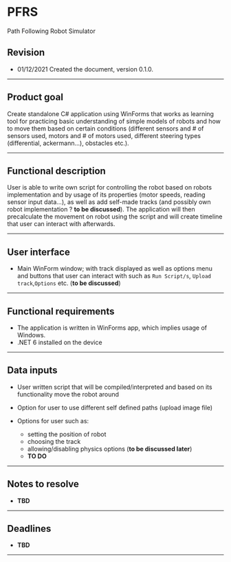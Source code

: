 # PFRS
 Path Following Robot Simulator

## Revision

- 01/12/2021 Created the document, version 0.1.0.

------

## Product goal 

Create standalone C# application using WinForms that works as learning tool for practicing basic understanding of simple models of robots and how to move them based on certain conditions (different sensors and # of sensors used, motors and # of motors used, different steering types (differential, ackermann...),  obstacles etc.).  

------

## Functional description 

User is able to write own script for controlling the robot based on robots implementation and by usage of its properties (motor speeds, reading sensor input data...), as well as add self-made tracks (and possibly own robot implementation ? **to be discussed**). The application will then precalculate the movement on robot using the script and will create timeline that user can interact with afterwards. 

------

## User interface

* Main WinForm window; with track displayed as well as options menu and buttons that user can interact with such as ``Run Script/s``, ``Upload track``,``Options`` etc. (**to be discussed**) 

------

## Functional requirements 

* The application is written in WinForms app, which implies usage of Windows.
* .NET 6 installed on the device

------

## Data inputs 

* User written script that will be compiled/interpreted and based on its functionality move the robot around

* Option for user to use different self defined paths (upload image file)

* Options for user such as:

  - setting the position of robot

  * choosing the track
  * allowing/disabling physics options (**to be discussed later**)
  * **TO DO**

------

## Notes to resolve 

* **TBD**

------

## Deadlines

* **TBD**

------

## 
